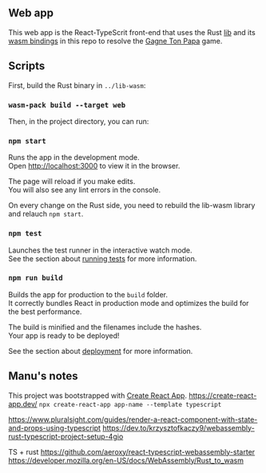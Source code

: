 
## Web app 

This web app is the React-TypeScrit front-end that uses the Rust [lib](../lib) and its [wasm bindings](../lib-wasm) in this repo to resolve the [Gagne Ton Papa](https://www.gigamic.com/jeu/gagne-ton-papa) game.

## Scripts

First, build the Rust binary in `../lib-wasm`:

### `wasm-pack build --target web`

Then, in the project directory, you can run:

### `npm start`

Runs the app in the development mode.\
Open [http://localhost:3000](http://localhost:3000) to view it in the browser.

The page will reload if you make edits.\
You will also see any lint errors in the console.

On every change on the Rust side, you need to rebuild the lib-wasm library and relauch `npm start`.

### `npm test`

Launches the test runner in the interactive watch mode.\
See the section about [running tests](https://facebook.github.io/create-react-app/docs/running-tests) for more information.

### `npm run build`

Builds the app for production to the `build` folder.\
It correctly bundles React in production mode and optimizes the build for the best performance.

The build is minified and the filenames include the hashes.\
Your app is ready to be deployed!

See the section about [deployment](https://facebook.github.io/create-react-app/docs/deployment) for more information.

## Manu's notes

This project was bootstrapped with [Create React App](https://github.com/facebook/create-react-app).
https://create-react-app.dev/
`npx create-react-app app-name --template typescript`


https://www.pluralsight.com/guides/render-a-react-component-with-state-and-props-using-typescript
https://dev.to/krzysztofkaczy9/webassembly-rust-typescript-project-setup-4gio


TS + rust
https://github.com/aeroxy/react-typescript-webassembly-starter
https://developer.mozilla.org/en-US/docs/WebAssembly/Rust_to_wasm

